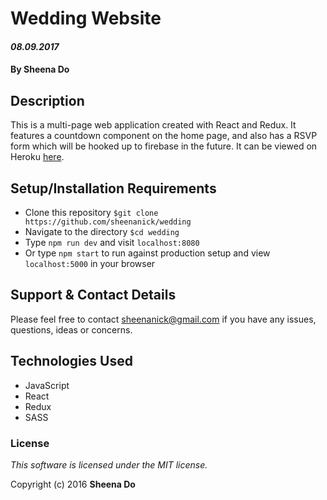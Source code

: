 # Wedding Website

#### _08.09.2017_

#### By Sheena Do

## Description

This is a multi-page web application created with React and Redux. It features a countdown component on the home page, and also has a RSVP form which will be hooked up to firebase in the future. It can be viewed on Heroku [here](https://winter-wondoland.herokuapp.com/).


## Setup/Installation Requirements

* Clone this repository `$git clone https://github.com/sheenanick/wedding`
* Navigate to the directory `$cd wedding`
* Type `npm run dev` and visit `localhost:8080`
* Or type `npm start` to run against production setup and view `localhost:5000` in your browser


## Support & Contact Details

Please feel free to contact sheenanick@gmail.com if you have any issues, questions, ideas or concerns.

## Technologies Used

* JavaScript
* React
* Redux
* SASS

### License

*This software is licensed under the MIT license.*

Copyright (c) 2016 **Sheena Do**
